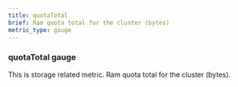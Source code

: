 ```yaml
---
title: quotaTotal
brief: Ram quota total for the cluster (bytes)
metric_type: gauge
---
```

### quotaTotal gauge

This is storage related metric. Ram quota total for the cluster (bytes).